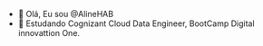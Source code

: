 - 👋 Olá, Eu sou @AlineHAB
- 🌱 Estudando Cognizant Cloud Data Engineer, BootCamp Digital innovattion One.



